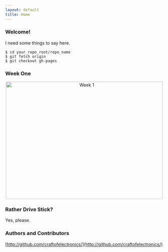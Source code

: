 ```yaml
---
layout: default
title: Home
---
```


<h3>Welcome!</h3>

<p>I need some things to say here.</p>

<pre><code>$ cd your_repo_root/repo_name
$ git fetch origin
$ git checkout gh-pages
</code></pre>


<h3>Week One</h3>

<p align="center"> 
<a href="http://www.flickr.com/photos/sdziallas/7609783474/" title="Week 1 by sdziallas, on Flickr"><img src="http://farm9.staticflickr.com/8001/7609783474_83e186d5c4.jpg" width="500" height="375" alt="Week 1"></a>  
</p>


<h3>Rather Drive Stick?</h3>

<p>Yes, please.</p>

<h3>Authors and Contributors</h3>

[http://github.com/craftofelectronics/](http://github.com/craftofelectronics/)
